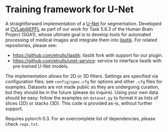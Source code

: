 # Training framework for U-Net

A straightforward implementation of a [U-Net](https://lmb.informatik.uni-freiburg.de/people/ronneber/u-net/) for segmentation. Developed at [CVLab@EPFL](https://cvlab.epfl.ch/) as part of our work for Task 5.6.3 of the Human Brain Project (SGA1), whose ultimate goal is to develop tools for automated processing of medical images and integrate them into [ilastik](ilastik.org). For related repositories, please see:
* https://github.com/etrulls/ilastik: ilastik fork with support for our plugin.
* https://github.com/etrulls/unet-service: service to interface ilastik with pre-trained U-Net models.

The implementation allows for 2D or 3D filters. Settings are specified via configuration files: see `config/spec.cfg` for options and other `.cfg` files for examples. Datasets are not made public as they are undergoing curation, but they should be in the future (please do inquire). Using your own data should be easy: follow the examples on `dataset.py` to format it as lists of slices (2D) or stacks (3D). This code is provided as-is, without further support.

Requires pytorch 0.3. For an overcomplete list of dependencies, please check `reqs.txt`.
